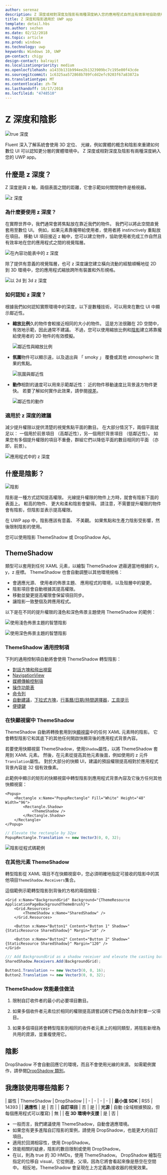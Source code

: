 ```yaml
---
author: serenaz
description: Z 深度或相對深度及陰影有兩種深度納入您的應用程式自然且有效率地協助使用者專注。
title: Z 深度和陰影適用於 UWP app
template: detail.hbs
ms.author: sezhen
ms.date: 02/12/2018
ms.topic: article
ms.prod: windows
ms.technology: uwp
keywords: Windows 10, UWP
pm-contact: chigy
design-contact: balrayit
ms.localizationpriority: medium
ms.openlocfilehash: a1433b131b994ee2b1323909bc7c195e00f43cde
ms.sourcegitcommit: 1c6325aa572868b789fcdd2efc9203f67a83872a
ms.translationtype: MT
ms.contentlocale: zh-TW
ms.lasthandoff: 10/17/2018
ms.locfileid: "4748510"
---
```

# <a name="z-depth-and-shadow"></a>Z 深度和陰影

![true 深度](images/elevation-shadow/depth.svg)

Fluent 深入了解系統會使用 3D 定位、 光線，例如實體的概念和陰影來重建如何數位 UI 可以認知更分層的實體環境中。 Z 深度或相對深度及陰影有兩種深度納入您的 UWP app。

## <a name="what-is-z-depth"></a>什麼是 z 深度？

Z 深度是與 z 軸，兩個表面之間的距離，它會示範如何關閉物件是檢視器。

![z 深度](images/elevation-shadow/elevation.svg)

### <a name="why-use-z-depth"></a>為什麼要使用 z 深度？

在實際世界中，我們通常會將焦點放在靠近我們的物件。 我們可以將此空間直覺套用至數位 UI。 例如，如果元素靠攏帶給使用者，使用者將 instinctively 重點放在項目。 移動 UI 項目接近 z 軸中，您可以建立物件，協助使用者完成工作自然且有效率地在您的應用程式之間的視覺階層。 

![在內容功能表中的 z 深度](images/elevation-shadow/whyelevation.svg)

除了提供有意義的視覺階層，也可 z 深度讓您建立橫向流動的經驗順暢地從 2D 到 3D 環境中，您的應用程式縮放跨所有裝置和外形規格。 

![以 2d 到 3d z 深度](images/elevation-shadow/elevation-2d3d.svg)

### <a name="how-is-z-depth-perceived"></a>如何認知 z 深度？

根據我們如何認知實際環境中的深度，以下是數種技術，可以用來在數位 UI 中顯示鄰近性。

- **縮放比例**久的物件會較接近相同的大小的物件。 這是方法很難在 2D 空間中，有效地示範，因此通常不建議。 不過，您可以使用縮放比例和[陰影](#what-is-shadow)建立將靠攏給使用者的 2D 物件的有效模擬。

    ![鄰近性與縮放比例](images/elevation-shadow/elevation-scale.svg)

- **氛圍**物件可以顯示遠，以及退出與 「 smoky 」 覆疊或其他 atmospheric 效果的焦點。

    ![氛圍與鄰近性](images/elevation-shadow/elevation-atmosphere.svg)

- **動作**相對的速度可以用來示範鄰近性： 近的物件移動速度比背景遠方物件更快。 若要了解如何實作此效果，請參閱[視差](../motion/parallax.md)。

    ![鄰近性的動作](images/elevation-shadow/elevation-motion.svg)

### <a name="recommendations-for-z-depth"></a>適用於 z 深度的建議

減少提升權限以提供清楚的視覺焦點平面的數目。 在大部分情況下，兩個平面就足以： 一個用於前景項目 （高鄰近性），另一個用於背景項目 （低鄰近性）。 如果您有多個提升權限的項目不重疊，群組它們以降低平面的數目相同的平面 （亦即，前景）。

![應用程式中的 z 深度](images/elevation-shadow/app-depth.svg)

## <a name="what-is-shadow"></a>什麼是陰影？

![陰影](images/elevation-shadow/shadow.svg)

陰影是一種方式認知提高權限。 光線提升權限的物件上方時，就會有陰影下面的表面上。 較高的物件、 更大和柔和陰影會變得。 請注意，不需要提升權限的物件會有陰影，但陰影並表示提高權限。

在 UWP app 中，陰影應該有意義、 不美觀。 如果焦點和生產力陰影受影響，然後限制陰影的使用。

您可以使用陰影 ThemeShadow 或 DropShadow Api。

## <a name="themeshadow"></a>ThemeShadow

類型可以套用到任何 XAML 元素，以繪製 ThemeShadow 遮蔽適當地根據的 x，y，z 座標。 ThemeShadow 也會自動調整以其他環境規格：

- 會適應光源、 使用者的佈景主題、 應用程式的環境，以及殼層中的變更。
- 陰影項目會自動根據其提高權限。
- 移動並變更提高權限會保留項目同步。
- 讓陰影一致整個及跨應用程式。

以下是在不同的提升權限的淺色和深色佈景主題使用 ThemeShadow 的範例：

![使用淺色佈景主題的智慧陰影](images/elevation-shadow/smartshadow-light.svg)

![使用深色佈景主題的智慧陰影](images/elevation-shadow/smartshadow-dark.svg)

### <a name="themeshadow-in-common-controls"></a>ThemeShadow 通用控制項

下列的通用控制項自動將會使用 ThemeShadow 轉型陰影：

- [對話方塊和飛出視窗](../controls-and-patterns/dialogs.md)
- [NavigationView](../controls-and-patterns/navigationview.md)
- [媒體傳輸控制項](../controls-and-patterns/media-playback.md)
- [操作功能表](../controls-and-patterns/menus.md)
- [命令列](../controls-and-patterns/app-bars.md)
- [自動建議](../controls-and-patterns/auto-suggest-box.md)，[下拉式方塊](https://docs.microsoft.com/uwp/api/Windows.UI.Xaml.Controls.ComboBox)，[行事曆/日期/時間選擇器](../controls-and-patterns/date-and-time.md)，[工具提示](../controls-and-patterns/tooltips.md)
- [便捷鍵](../input/access-keys.md)

### <a name="themeshadow-in-popups"></a>在快顯視窗中 ThemeShadow

ThemeShadow 自動將轉換套用到快[顯視窗](/uwp/api/windows.ui.xaml.controls.primitives.popup)中的任何 XAML 元素時的陰影。 它會轉型陰影它和其底下的其他任何開啟快顯背後的應用程式背景內容。

若要使用快顯視窗 ThemeShadow，使用`Shadow`屬性，以將 ThemeShadow 套用到 XAML 元素。 然後，在元素從提高其他元素後面，例如使用的 z 元件`Translation`屬性。
對於大部分的快顯 UI，建議的預設權限提高相對於應用程式背景內容是 32 個有效像素。

此範例中顯示的矩形的快顯視窗中轉型陰影到應用程式背景內容及它後方任何其他快顯視窗：

```xaml
<Popup>
    <Rectangle x:Name="PopupRectangle" Fill="White" Height="48" Width="96">
        <Rectangle.Shadow>
            <ThemeShadow />
        </Rectangle.Shadow>
    </Rectangle>
</Popup>
```

```csharp
// Elevate the rectangle by 32px
PopupRectangle.Translation += new Vector3(0, 0, 32);
```

![陰影從程式碼範例](images/elevation-shadow/smartshadow-example.svg)

### <a name="themeshadow-in-other-elements"></a>在其他元素 ThemeShadow

轉型陰影從 XAML 項目不在快顯視窗中，您必須明確地指定可接收的陰影中的其他項目`ThemeShadow.Receivers`集合。

這個範例示範轉型陰影到背後的方格的兩個按鈕：

```xaml
<Grid x:Name="BackgroundGrid" Background="{ThemeResource ApplicationPageBackgroundThemeBrush}">
    <Grid.Resources>
        <ThemeShadow x:Name="SharedShadow" />
    </Grid.Resources>

    <Button x:Name="Button1" Content="Button 1" Shadow="{StaticResource SharedShadow}" Margin="10" />

    <Button x:Name="Button2" Content="Button 2" Shadow="{StaticResource SharedShadow}" Margin="120" />
</Grid>
```

```csharp
/// Add BackgroundGrid as a shadow receiver and elevate the casting buttons above it
SharedShadow.Receivers.Add(BackgroundGrid);

Button1.Translation += new Vector3(0, 0, 16);
Button2.Translation += new Vector3(0, 0, 32);
```

### <a name="performance-best-practices-for-themeshadow"></a>ThemeShadow 效能最佳做法

1. 限制自訂收件者的最小的必要項目數目。 

2. 如果多個收件者元素位於相同的權限提高請嘗試將它們結合改為針對單一父項目。

3. 如果多個項目將會轉型陰影到相同的收件者元素上的相同類型，將陰影新增為共用的資源，並重複使用它。

## <a name="drop-shadow"></a>陰影

DropShadow 不會自動回應它的環境，而且不會使用光線的來源。 如需範例實作，請參閱[DropShadow 類別](https://docs.microsoft.com/uwp/api/windows.ui.composition.dropshadow)。

## <a name="which-shadow-should-i-use"></a>我應該使用哪些陰影？

| 屬性 | ThemeShadow | DropShadow |
| - | - | - | - |
| **最小值 SDK** | RS5 | 14393 |
| **適應性** | 是 | 否 |
| **自訂項目** | 否 | 是 |
| **光源** | 自動 (全域根據預設，但每個應用程式可以覆寫) | 無 |
| **在 3D 環境中支援** | 是 | 否 |

- 一般而言，我們建議使用 ThemeShadow，自動會適應環境。
- 如果您有更多進階自訂陰影的案例，請使用 DropShadow，也能更大的自訂項目。
- 適用於回溯相容性，使用 DropShadow。
- 效能相關的疑慮，陰影的數目限制或使用 DropShadow。
- 在以，則為 true 的 3D HMDs，使用 ThemeShadow。 DropShadow 繪製在指定的位移自 visual，它從側邊，父項，因為它將會看起來像是懸空在空間中。 相反地，ThemeShadow 會呈現在上方定義為接收器的視覺效果。
